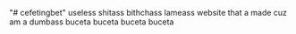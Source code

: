 "# cefetingbet" 
useless shitass bithchass lameass website that a made cuz am a dumbass
buceta buceta buceta buceta

